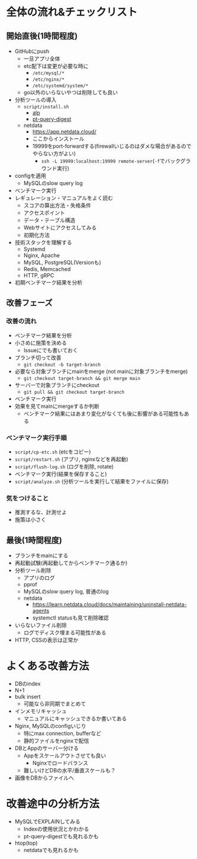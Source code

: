# 全体の流れ&チェックリスト

## 開始直後(1時間程度)
- GitHubにpush
  - 一旦アプリ全体
  - etc配下は変更が必要な時に
    - `/etc/mysql/*`
    - `/etc/nginx/*`
    - `/etc/systemd/system/*`
  - go以外のいらないやつは削除しても良い
- 分析ツールの導入
  - `script/install.sh`
    - [alp](https://github.com/tkuchiki/alp)
    - [pt-query-digest](https://docs.percona.com/percona-toolkit/pt-query-digest.html)
  - netdata
    - https://app.netdata.cloud/
    - ここからインストール
    - 19999をport-forwardする(firewallいじるのはダメな場合があるのでやらない方がよい)
      - `ssh -L 19999:localhost:19999 remote-server`(`-f`でバックグラウンド実行)
- configを適用
  - MySQLのslow query log
- ベンチマーク実行
- レギュレーション・マニュアルをよく読む
  - スコアの算出方法・失格条件
  - アクセスポイント
  - データ・テーブル構造
  - Webサイトにアクセスしてみる
  - 初期化方法
- 技術スタックを理解する
  - Systemd
  - Nginx, Apache
  - MySQL, PostgreSQL(Versionも)
  - Redis, Memcached
  - HTTP, gRPC
- 初期ベンチマーク結果を分析

## 改善フェーズ
### 改善の流れ
- ベンチマーク結果を分析
- 小さめに施策を決める
  - Issueにでも書いておく
- ブランチ切って改善
  - `git checkout -b target-branch`
- 必要なら対象ブランチにmainをmerge (not mainに対象ブランチをmerge)
  - `git checkout target-branch && git merge main`
- サーバーで対象ブランチにcheckout
  - `git pull && git checkout target-branch`
- ベンチマーク実行
- 効果を見てmainにmergeするか判断
  - ベンチマーク結果にはあまり変化がなくても後に影響がある可能性もある
### ベンチマーク実行手順
- `script/cp-etc.sh` (etcをコピー)
- `script/restart.sh` (アプリ, nginxなどを再起動)
- `script/flush-log.sh` (ログを削除, rotate)
- ベンチマーク実行(結果を保存すること)
- `script/analyze.sh` (分析ツールを実行して結果をファイルに保存)
### 気をつけること
- 推測するな、計測せよ
- 施策は小さく

## 最後(1時間程度)
- ブランチをmainにする
- 再起動試験(再起動してからベンチマーク通るか)
- 分析ツール削除
  - アプリのログ
  - pprof
  - MySQLのslow query log, 普通のlog
  - netdata
    - https://learn.netdata.cloud/docs/maintaining/uninstall-netdata-agents
    - systemctl statusも見て削除確認
- いらないファイル削除
  - ログでディスク埋まる可能性がある
- HTTP, CSSの表示は正常か

# よくある改善方法
- DBのindex
- N+1
- bulk insert
  - 可能なら非同期でまとめて
- インメモリキャッシュ
  - マニュアルにキャッシュできるか書いてある
- Nginx, MySQLのconfigいじり
  - 特にmax connection, bufferなど
  - 静的ファイルをnginxで配信
- DBとAppのサーバー分ける
  - Appをスケールアウトさせても良い
    - Nginxでロードバランス
  - 難しいけどDBの水平/垂直スケールも？
- 画像をDBからファイルへ

# 改善途中の分析方法
- MySQLでEXPLAINしてみる
  - Indexの使用状況とかわかる
  - pt-query-digestでも見れるかも
- htop(top)
  - netdataでも見れるかも
